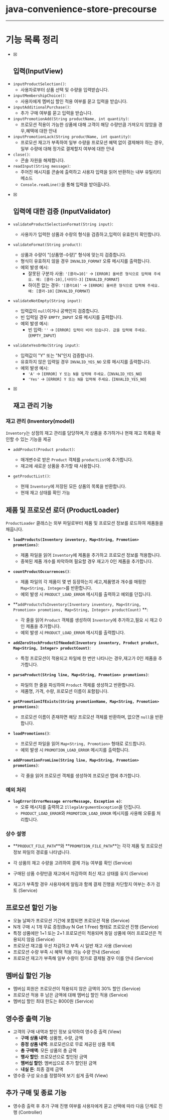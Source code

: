 # java-convenience-store-precourse

---

# 기능 목록 정리

- [x] ## 입력(InputView)
- `inputProductSelection()`:
    - 사용자로부터 상품 선택 및 수량을 입력받습니다.
- `inputMembershipChoice()`:
    - 사용자에게 멤버십 할인 적용 여부를 묻고 입력을 받습니다.
- `inputAdditionalPurchase()`:
    - 추가 구매 여부를 묻고 입력을 받습니다.
- `inputPromotionAdd(String productName, int quantity)`:
    - 프로모션 적용이 가능한 상품에 대해 고객이 해당 수량만큼 가져오지 않았을 경우,혜택에 대한 안내
- `inputPromotionLack(String productName, int quantity)`:
    - 프로모션 재고가 부족하여 일부 수량을 프로모션 혜택 없이 결제해야 하는 경우,일부 수량에 대해 정가로 결제할지 여부에 대한 안내
- `close()`:
    - 콘솔 자원을 해제합니다.
- `readInput(String message)`:
    - 주어진 메시지를 콘솔에 출력하고 사용자 입력을 읽어 반환하는 내부 유틸리티 메소드
    - `Console.readLine()`을 통해 입력을 받아옵니다.

-[x] ## 입력에 대한 검증 (InputValidator)

- `validateProductSelectionFormat(String input)`:
    - 사용자가 입력한 상품과 수량의 형식을 검증하고,입력이 유효한지 확인합니다.

- `validateFormat(String product)`:
    - 상품과 수량이 "[상품명-수량]" 형식에 맞는지 검증합니다.
    - 형식이 유효하지 않을 경우 `INVALID_FORMAT` 오류 메시지를 출력합니다.
    - 예외 발생 예시:
        - 잘못된 구분자 사용: `'[콜라=10]'` → `[ERROR] 올바른 형식으로 입력해 주세요. 예: [콜라-10],[사이다-3]` (`INVALID_FORMAT`)
        - 하이픈 없는 경우: `'[콜라10]'` → `[ERROR] 올바른 형식으로 입력해 주세요. 예: [콜라-10]` (`INVALID_FORMAT`)

- `validateNotEmpty(String input)`:
    - 입력값이 `null`이거나 공백인지 검증합니다.
    - 빈 입력일 경우 `EMPTY_INPUT` 오류 메시지를 출력합니다.
    - 예외 발생 예시:
        - 빈 입력: `''` → `[ERROR] 입력이 비어 있습니다. 값을 입력해 주세요.` (`EMPTY_INPUT`)

- `validateYesOrNo(String input)`:
    - 입력값이 "Y" 또는 "N"인지 검증합니다.
    - 유효하지 않은 입력일 경우 `INVALID_YES_NO` 오류 메시지를 출력합니다.
    - 예외 발생 예시:
        - `'A'` → `[ERROR] Y 또는 N을 입력해 주세요.` (`INVALID_YES_NO`)
        - `'Yes'` → `[ERROR] Y 또는 N을 입력해 주세요.` (`INVALID_YES_NO`)

- [x] ## 재고 관리 기능

### 재고 관리 (Inventory(model))

`Inventory`는 상점의 재고 관리를 담당하며,각 상품을 추가하거나 현재 재고 목록을 확인할 수 있는 기능을 제공

- `addProduct(Product product)`:
    - 매개변수로 받은 `Product` 객체를 `productList`에 추가합니다.
    - 재고에 새로운 상품을 추가할 때 사용합니다.

- `getProductList()`:
    - 현재 `Inventory`에 저장된 모든 상품의 목록을 반환합니다.
    - 현재 재고 상태를 확인 가능

## 제품 및 프로모션 로더 (ProductLoader)

`ProductLoader` 클래스는 외부 파일로부터 제품 및 프로모션 정보를 로드하여 제품들을 채웁니다.

- **`loadProducts(Inventory inventory, Map<String, Promotion> promotions)`**:
    - 제품 파일을 읽어 `Inventory`에 제품을 추가하고 프로모션 정보를 적용합니다.
    - 중복된 제품 개수를 파악하여 필요할 경우 재고가 0인 제품을 추가합니다.

- **`countProductOccurrences()`**:
    - 제품 파일의 각 제품이 몇 번 등장하는지 세고,제품명과 개수를 매핑한 `Map<String, Integer>`를 반환합니다.
    - 예외 발생 시 `PRODUCT_LOAD_ERROR` 메시지를 출력하고 예외를 던집니다.

- **`addProductsToInventory(Inventory inventory, Map<String, Promotion> promotions, Map<String, Integer> productCount)`
  **:
    - 각 줄을 읽어 `Product` 객체를 생성하여 `Inventory`에 추가하고,필요 시 재고 0인 제품을 추가합니다.
    - 예외 발생 시 `PRODUCT_LOAD_ERROR` 메시지를 출력합니다.

- **`addZeroStockProductIfNeeded(Inventory inventory, Product product, Map<String, Integer> productCount)`**:
    - 특정 프로모션이 적용되고 파일에 한 번만 나타나는 경우,재고가 0인 제품을 추가합니다.

- **`parseProduct(String line, Map<String, Promotion> promotions)`**:
    - 파일의 한 줄을 파싱하여 `Product` 객체를 생성하고 반환합니다.
    - 제품명, 가격, 수량, 프로모션 이름이 포함됩니다.

- **`getPromotionIfExists(String promotionName, Map<String, Promotion> promotions)`**:
    - 프로모션 이름이 존재하면 해당 프로모션 객체를 반환하며, 없으면 `null`을 반환합니다.

- **`loadPromotions()`**:
    - 프로모션 파일을 읽어 `Map<String, Promotion>` 형태로 로드합니다.
    - 예외 발생 시 `PROMOTION_LOAD_ERROR` 메시지를 출력합니다.

- **`addPromotionFromLine(String line, Map<String, Promotion> promotions)`**:
    - 각 줄을 읽어 프로모션 객체를 생성하여 프로모션 맵에 추가합니다.

### 예외 처리

- **`logError(ErrorMessage errorMessage, Exception e)`**:
    - 오류 메시지를 출력하고 `IllegalArgumentException`을 던집니다.
    - `PRODUCT_LOAD_ERROR`와 `PROMOTION_LOAD_ERROR` 메시지를 사용해 오류를 처리합니다.

### 상수 설명

- **`PRODUCT_FILE_PATH`**와 **`PROMOTION_FILE_PATH`**는 각각 제품 및 프로모션 정보 파일의 경로를 나타냅니다.


- 각 상품의 재고 수량을 고려하여 결제 가능 여부를 확인 (Service)
- 구매된 상품 수량만큼 재고에서 차감하여 최신 재고 상태를 유지 (Service)
- 재고가 부족할 경우 사용자에게 알림과 함께 결제 진행을 차단할지 여부는 추가 검토 (Service)

## 프로모션 할인 기능

- 오늘 날짜가 프로모션 기간에 포함되면 프로모션 적용 (Service)
- N개 구매 시 1개 무료 증정(Buy N Get 1 Free) 형태로 프로모션 진행 (Service)
- 특정 상품에만 1+1 또는 2+1 프로모션이 적용되며 동일 상품에 여러 프로모션은 적용되지 않음 (Service)
- 프로모션 재고를 우선 차감하고 부족 시 일반 재고 사용 (Service)
- 프로모션 수량 부족 시 혜택 적용 가능 수량 안내 (Service)
- 프로모션 재고가 부족해 일부 수량이 정가로 결제될 경우 이를 안내 (Service)

## 멤버십 할인 기능

- 멤버십 회원은 프로모션이 적용되지 않은 금액의 30% 할인 (Service)
- 프로모션 적용 후 남은 금액에 대해 멤버십 할인 적용 (Service)
- 멤버십 할인 최대 한도는 8000원 (Service)

## 영수증 출력 기능

- 고객의 구매 내역과 할인 정보 요약하여 영수증 출력 (View)
    - **구매 상품 내역**: 상품명, 수량, 금액
    - **증정 상품 내역**: 프로모션으로 무료 제공된 상품 목록
    - **총 구매액**: 모든 상품의 총 금액
    - **행사 할인**: 프로모션으로 할인된 금액
    - **멤버십 할인**: 멤버십으로 추가 할인된 금액
    - **내실 돈**: 최종 결제 금액
- 영수증 구성 요소를 정렬하여 보기 쉽게 출력 (View)

## 추가 구매 및 종료 기능

- 영수증 출력 후 추가 구매 진행 여부를 사용자에게 묻고 선택에 따라 다음 단계로 진행 (Controller)
